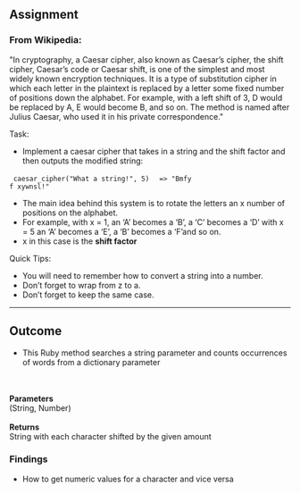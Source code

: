 ## Assignment

### From Wikipedia:
"In cryptography, a Caesar cipher, also known as Caesar’s cipher, the shift cipher, Caesar’s code or Caesar shift, is one of the simplest and most widely known encryption techniques. It is a type of substitution cipher in which each letter in the plaintext is replaced by a letter some fixed number of positions down the alphabet. For example, with a left shift of 3, D would be replaced by A, E would become B, and so on. The method is named after Julius Caesar, who used it in his private correspondence."

Task:
- Implement a caesar cipher that takes in a string and the shift factor and then outputs the modified string:

<code> caesar_cipher("What a string!", 5) </code>
<code> => "Bmfy f xywnsl!" </code>

- The main idea behind this system is to rotate the letters an x number of positions on the alphabet.
- For example, with x = 1, an ‘A’ becomes a ‘B’, a ‘C’ becomes a ‘D’
with x = 5 an ‘A’ becomes a ‘E’, a ‘B’ becomes a ‘F’and so on.
- x in this case is the <b>shift factor</b>

Quick Tips:
- You will need to remember how to convert a string into a number.
- Don’t forget to wrap from z to a.
- Don’t forget to keep the same case.

----------------------
## Outcome
- This Ruby method searches a string parameter and counts occurrences of words from a dictionary parameter
<br>
<br>
<b>Parameters</b>
<br>
(String, Number)
<br>
<br>
<b>Returns</b>
<br>
String with each character shifted by the given amount

### Findings
- How to get numeric values for a character and vice versa